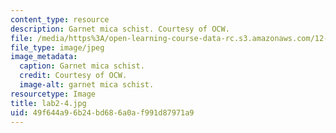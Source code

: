 ```yaml
---
content_type: resource
description: Garnet mica schist. Courtesy of OCW.
file: /media/https%3A/open-learning-course-data-rc.s3.amazonaws.com/12-108-structure-of-earth-materials-fall-2004/49f644a96b24bd686a0af991d87971a9_lab2-4.jpg
file_type: image/jpeg
image_metadata:
  caption: Garnet mica schist.
  credit: Courtesy of OCW.
  image-alt: garnet mica schist.
resourcetype: Image
title: lab2-4.jpg
uid: 49f644a9-6b24-bd68-6a0a-f991d87971a9
---
```

